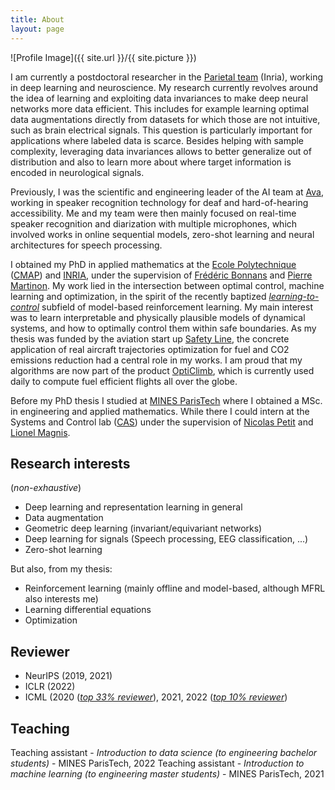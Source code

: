 ```yaml
---
title: About
layout: page
---
```


![Profile Image]({{ site.url }}/{{ site.picture }})

I am currently a postdoctoral researcher in the [Parietal team](https://team.inria.fr/parietal/) (Inria), working in deep learning and neuroscience. My research currently revolves around the idea of learning and exploiting data invariances to make deep neural networks more data efficient. This includes for example learning optimal data augmentations directly from datasets for which those are not intuitive, such as brain electrical signals. This question is particularly important for applications where labeled data is scarce. Besides helping with sample complexity, leveraging data invariances allows to better generalize out of distribution and also to learn more about where target information is encoded in neurological signals.

Previously, I was the scientific and engineering leader of the AI team at [Ava](https://www.ava.me/), working in speaker recognition technology for deaf and hard-of-hearing accessibility. Me and my team were then mainly focused on real-time speaker recognition and diarization with multiple microphones, which involved works in online sequential models, zero-shot learning and neural architectures for speech processing.

I obtained my PhD in applied mathematics at the [Ecole Polytechnique](https://www.polytechnique.edu/) ([CMAP](https://portail.polytechnique.edu/cmap/fr)) and [INRIA](https://team.inria.fr/commands/), under the supervision of [Frédéric Bonnans](http://www.cmap.polytechnique.fr/~bonnans/) and [Pierre Martinon](http://www.cmapx.polytechnique.fr/~martinon/). My work lied in the intersection between optimal control, machine learning and optimization, in the spirit of the recently baptized _[learning-to-control](https://people.eecs.berkeley.edu/~brecht/l2c-icml2018/)_ subfield of model-based reinforcement learning.
My main interest was to learn interpretable and physically plausible models of dynamical systems, and how to optimally control them within safe boundaries.
As my thesis was funded by the aviation start up [Safety Line](https://www.safety-line.fr/), the concrete application of real aircraft trajectories optimization for fuel and CO2 emissions reduction had a central role in my works.
I am proud that my algorithms are now part of the product [OptiClimb](https://www.sita.aero/solutions/sita-for-aircraft/digital-day-of-operations/opticlimb/), which is currently used daily to compute fuel efficient flights all over the globe.

Before my PhD thesis I studied at [MINES ParisTech](https://www.mines-paristech.fr/) where I obtained a MSc. in engineering and applied mathematics. While there I could intern at the Systems and Control lab ([CAS](http://cas.ensmp.fr/)) under the supervision of [Nicolas Petit](http://cas.ensmp.fr/~petit/) and [Lionel Magnis](http://cas.ensmp.fr/~magnis/).

## Research interests

(_non-exhaustive_)

-   Deep learning and representation learning in general
-   Data augmentation
-   Geometric deep learning (invariant/equivariant networks)
-   Deep learning for signals (Speech processing, EEG classification, ...)
-   Zero-shot learning

But also, from my thesis:
-   Reinforcement learning (mainly offline and model-based, although MFRL also interests me)
-   Learning differential equations
-   Optimization

## Reviewer

-   NeurIPS (2019, 2021)
-   ICLR (2022)
-   ICML (2020 (_[top 33% reviewer](https://drive.google.com/file/d/1_m4XfjNUuJdali8ZasBz2tuQaZRJVYVd/view?usp=sharing)_), 2021, 2022 (_[top 10% reviewer](https://icml.cc/Conferences/2021/Reviewers)_)

## Teaching

Teaching assistant - _Introduction to data science (to engineering bachelor students)_ - MINES ParisTech, 2022
Teaching assistant - _Introduction to machine learning (to engineering master students)_ - MINES ParisTech, 2021
